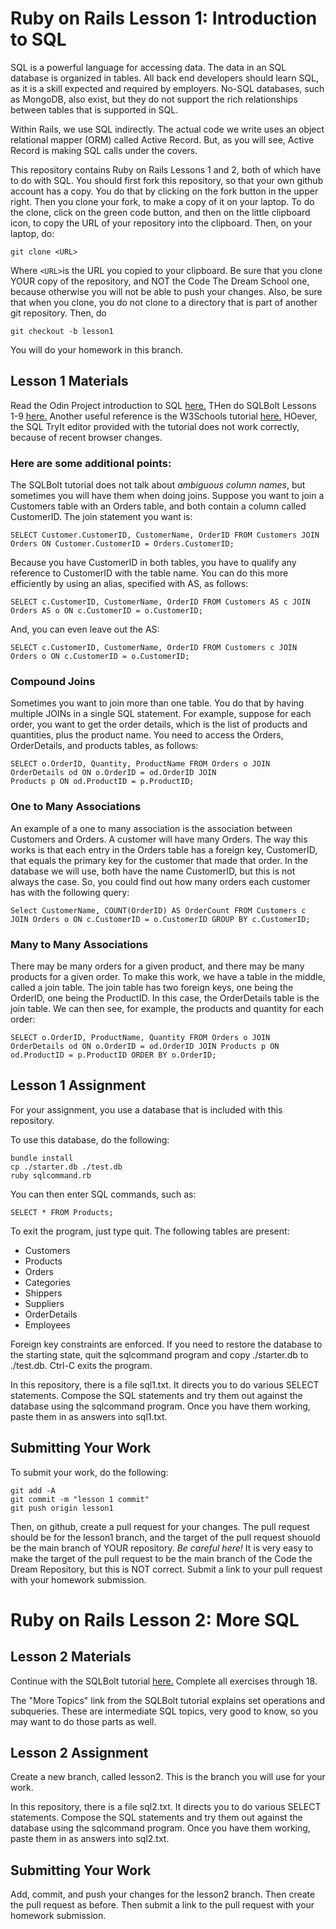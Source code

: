 # Ruby on Rails Lesson 1: Introduction to SQL

SQL is a powerful language for accessing data.  The data in an SQL database is organized in tables.
All back end developers should learn SQL, as it is a skill expected and required by employers.  No-SQL
databases, such as MongoDB, also exist, but they do not support the rich relationships between tables
that is supported in SQL.

Within Rails, we use SQL indirectly.  The actual code we write uses an object relational mapper (ORM)
called Active Record.  But, as you will see, Active Record is making SQL calls under the covers.

This repository contains Ruby on Rails Lessons 1 and 2, both of which have to do with SQL.  You should
first fork this repository, so that your own github account has a copy.  You do that by clicking on
the fork button in the upper right.  Then you clone your fork, to make a copy of it on your laptop.
To do the clone, click on the green code button, and then on the little clipboard icon, to copy the
URL of your repository into the clipboard.  Then, on your laptop, do:
```
git clone <URL>
```
Where ```<URL>```is the URL you copied to your clipboard.  Be sure that you clone YOUR copy of the repository, and NOT the Code The Dream School one, because otherwise you will not be able to push your changes.  Also, be sure that when you clone, you do not clone to a directory that is part of another git repository.  Then, do
```
git checkout -b lesson1
```
You will do your homework in this branch.

## Lesson 1 Materials

Read the Odin Project introduction to SQL [here.](https://www.theodinproject.com/lessons/databases-databases-and-sql)  THen do SQLBolt Lessons 1-9 [here.](https://sqlbolt.com/)  Another useful reference is the W3Schools tutorial [here.](https://www.w3schools.com/sql/default.asp)  HOever, the SQL TryIt editor provided with the tutorial does not work correctly, because of recent browser changes.

### Here are some additional points:

The SQLBolt tutorial does not talk about *ambiguous column names*, but sometimes you will have them
when doing joins.  Suppose you want to join a Customers table with an Orders table, and both contain
a column called CustomerID.  The join statement you want is:
```
SELECT Customer.CustomerID, CustomerName, OrderID FROM Customers JOIN Orders ON Customer.CustomerID = Orders.CustomerID;
```
Because you have CustomerID in both tables, you have to qualify any reference to CustomerID with the table name.  You can do this more efficiently by using an alias, specified with AS, as follows:
```
SELECT c.CustomerID, CustomerName, OrderID FROM Customers AS c JOIN Orders AS o ON c.CustomerID = o.CustomerID;
```
And, you can even leave out the AS:
```
SELECT c.CustomerID, CustomerName, OrderID FROM Customers c JOIN Orders o ON c.CustomerID = o.CustomerID;
```
### Compound Joins

Sometimes you want to join more than one table.  You do that by having multiple JOINs in a single SQL statement.  For example, suppose for each order, you want to get the order details, which is the 
list of products and quantities, plus the product name.  You need to access the Orders, OrderDetails, and
products tables, as follows:
```
SELECT o.OrderID, Quantity, ProductName FROM Orders o JOIN OrderDetails od ON o.OrderID = od.OrderID JOIN
Products p ON od.ProductID = p.ProductID;
```

### One to Many Associations

An example of a one to many association is the association between Customers and Orders.  A customer will
have many Orders.  The way this works is that each entry in the Orders table has a foreign key, CustomerID, that equals the primary key for the customer that made that order.  In the database we will use, both
have the name CustomerID, but this is not always the case.  So, you could find out how many orders each
customer has with the following query:

```
Select CustomerName, COUNT(OrderID) AS OrderCount FROM Customers c JOIN Orders o ON c.CustomerID = o.CustomerID GROUP BY c.CustomerID;
```

### Many to Many Associations

There may be many orders for a given product, and there may be many products for a given order.  To make
this work, we have a table in the middle, called a join table.  The join table has two foreign keys, one
being the OrderID, one being the ProductID.  In this case, the OrderDetails table is the join table.
We can then see, for example, the products and quantity for each order:
```
SELECT o.OrderID, ProductName, Quantity FROM Orders o JOIN OrderDetails od ON o.OrderID = od.OrderID JOIN Products p ON od.ProductID = p.ProductID ORDER BY o.OrderID;
```
## Lesson 1 Assignment

For your assignment, you use a database that is included with this repository.

To use this database, do the following:
```
bundle install
cp ./starter.db ./test.db
ruby sqlcommand.rb
```
You can then enter SQL commands, such as:
```
SELECT * FROM Products;
```
To exit the program, just type quit.  The following tables are present:

- Customers
- Products
- Orders
- Categories
- Shippers
- Suppliers
- OrderDetails
- Employees

Foreign key constraints are enforced.  If you need to restore the database
to the starting state, quit the sqlcommand program and copy ./starter.db to
./test.db. Ctrl-C exits the program.

In this repository, there is a file sql1.txt.  It directs you to do various SELECT statements.  Compose the SQL statements and try them out against the database using the sqlcommand program.   Once you have them
working, paste them in as answers into sql1.txt.

## Submitting Your Work

To submit your work, do the following:
```
git add -A
git commit -m "lesson 1 commit"
git push origin lesson1
```
Then, on github, create a pull request for your changes.  The pull request should be for the lesson1 branch, and the target of the pull request shouold be the main branch of YOUR repository.  *Be careful here!* It is very easy to make the target of the pull request to be the main branch of the Code the Dream Repository, but this is NOT correct.  Submit a link to your pull request with your homework submission.

# Ruby on Rails Lesson 2: More SQL

## Lesson 2 Materials

Continue with the SQLBolt tutorial [here.](https://sqlbolt.com/)  Complete all exercises through 18.

The "More Topics" link from the SQLBolt tutorial explains set operations and subqueries.  These are intermediate SQL topics, very good to know, so you may want to do those parts as well.

## Lesson 2 Assignment

Create a new branch, called lesson2.  This is the branch you will use for your work.

In this repository, there is a file sql2.txt.  It directs you to do various SELECT statements.  Compose the SQL statements and try them out against the database using the sqlcommand program.   Once you have them
working, paste them in as answers into sql2.txt.

## Submitting Your Work

Add, commit, and push your changes for the lesson2 branch.  Then create the pull request as before.  Then submit a link to the pull request with your homework submission.